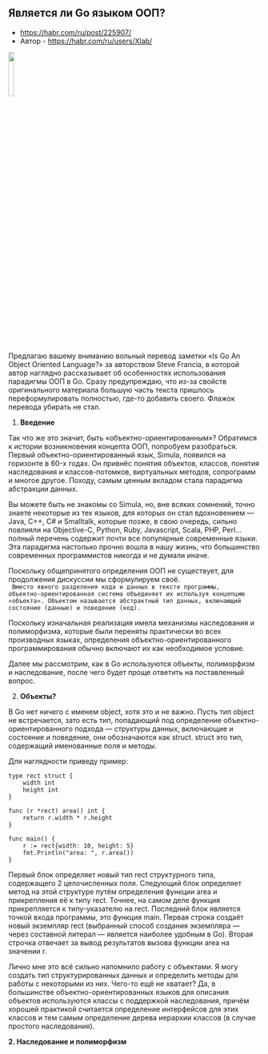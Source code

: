 ## Является ли Go языком ООП?

* https://habr.com/ru/post/225907/
* Автор - https://habr.com/ru/users/Xlab/

<img src="https://habrastorage.org/r/w1560/getpro/habr/post_images/72a/bbe/3ac/72abbe3acdc6311040c12b068fb8b95b.png"  width=15% />

Предлагаю вашему вниманию вольный перевод заметки «Is Go An Object Oriented Language?» за авторством Steve Francia, в которой автор наглядно рассказывает об особенностях использования парадигмы ООП в Go. Сразу предупреждаю, что из-за свойств оригинального материала большую часть текста пришлось переформулировать полностью, где-то добавить своего. Флажок перевода убирать не стал.

1. **Введение**

Так что же это значит, быть «объектно-ориентированным»? Обратимся к истории возникновения концепта ООП, попробуем разобраться.
Первый объектно-ориентированный язык, Simula, появился на горизонте в 60-x годах. Он привнёс понятия объектов, классов, понятия наследования и классов-потомков, виртуальных методов, сопрограмм и многое другое. Походу, самым ценным вкладом стала парадигма абстракции данных.

Вы можете быть не знакомы со Simula, но, вне всяких сомнений, точно знаете некоторые из тех языков, для которых он стал вдохновением — Java, C++, C# и Smalltalk, которые позже, в свою очередь, сильно повлияли на Objective-C, Python, Ruby, Javascript, Scala, PHP, Perl… полный перечень содержит почти все популярные современные языки. Эта парадигма настолько прочно вошла в нашу жизнь, что большинство современных программистов никогда и не думали иначе.

Поскольку общепринятого определения ООП не существует, для продолжения дискуссии мы сформулируем своё.  
<code>
Вместо явного разделения кода и данных в тексте программы, объектно-ориентированная система объединяет их используя концепцию «объекта». Объектом называется абстрактный тип данных, включающий состояние (данные) и поведение (код).
</code>  

Поскольку изначальная реализация имела механизмы наследования и полиморфизма, которые были переняты практически во всех производных языках, определения объектно-ориентированного программирования обычно включают их как необходимое условие.

Далее мы рассмотрим, как в Go используются объекты, полиморфизм и наследование, после чего будет проще ответить на поставленный вопрос.

2. **Объекты?**

В Go нет ничего с именем object, хотя это и не важно. Пусть тип object не встречается, зато есть тип, попадающий под определение объектно-ориентированного подхода — структуры данных, включающие и состояние и поведение, они обозначаются как struct. struct это тип, содержащий именованные поля и методы.

Для наглядности приведу пример:
```
type rect struct {
    width int
    height int
}

func (r *rect) area() int {
    return r.width * r.height
}

func main() {
    r := rect{width: 10, height: 5}
    fmt.Println("area: ", r.area())
}
```

Первый блок определяет новый тип rect структурного типа, содержащего 2 целочисленных поля. Следующий блок определяет метод на этой структуре путём определения функции area и прикрепления её к типу rect. Точнее, на самом деле функция прикрепляется к типу-указателю на rect.
Последний блок является точкой входа программы, это функция main. Первая строка создаёт новый экземпляр rect (выбранный способ создания экземпляра — через составной литерал — является наиболее удобным в Go). Вторая строчка отвечает за вывод результатов вызова функции area на значении r.

Лично мне это всё сильно напомнило работу с объектами. Я могу создать тип структурированных данных и определить методы для работы с некоторыми из них.
Чего-то ещё не хватает? Да, в большинстве объектно-ориентированных языков для описания объектов используются классы с поддержкой наследования, причём хорошей практикой считается определение интерфейсов для этих классов и тем самым определение дерева иерархии классов (в случае простого наследования).

**2. Наследование и полиморфизм**